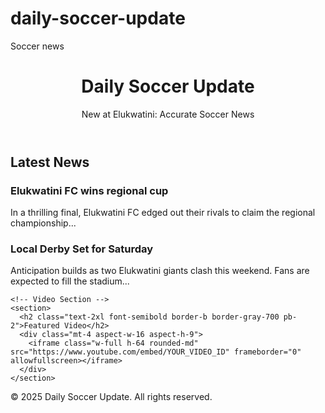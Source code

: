 # daily-soccer-update
Soccer news
<!DOCTYPE html>
<html lang="en" class="bg-gray-900 text-white">
<head>
  <meta charset="UTF-8" />
  <meta name="viewport" content="width=device-width, initial-scale=1.0" />
  <title>Daily Soccer Update</title>
  <link href="https://cdn.jsdelivr.net/npm/tailwindcss@2.2.19/dist/tailwind.min.css" rel="stylesheet">
</head>
<body class="font-sans">
  <header class="bg-gray-800 p-4 shadow-md">
    <h1 class="text-3xl font-bold">Daily Soccer Update</h1>
    <p class="text-sm text-gray-400">New at Elukwatini: Accurate Soccer News</p>
  </header>

  <main class="p-6 space-y-10">
    <!-- News Section -->
    <section>
      <h2 class="text-2xl font-semibold border-b border-gray-700 pb-2">Latest News</h2>
      <article class="mt-4">
        <h3 class="text-xl font-bold">Elukwatini FC wins regional cup</h3>
        <p class="text-gray-400 mt-1">
          In a thrilling final, Elukwatini FC edged out their rivals to claim the regional championship...
        </p>
      </article>
      <article class="mt-6">
        <h3 class="text-xl font-bold">Local Derby Set for Saturday</h3>
        <p class="text-gray-400 mt-1">
          Anticipation builds as two Elukwatini giants clash this weekend. Fans are expected to fill the stadium...
        </p>
      </article>
    </section>

    <!-- Video Section -->
    <section>
      <h2 class="text-2xl font-semibold border-b border-gray-700 pb-2">Featured Video</h2>
      <div class="mt-4 aspect-w-16 aspect-h-9">
        <iframe class="w-full h-64 rounded-md" src="https://www.youtube.com/embed/YOUR_VIDEO_ID" frameborder="0" allowfullscreen></iframe>
      </div>
    </section>
  </main>

  <footer class="bg-gray-800 p-4 text-center text-sm text-gray-400">
    &copy; 2025 Daily Soccer Update. All rights reserved.
  </footer>
</body>
</html>
